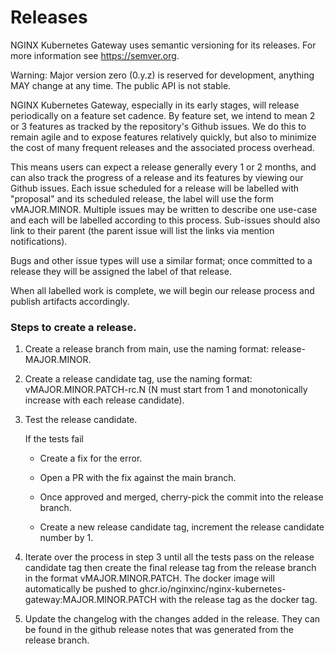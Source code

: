 # Releases

NGINX Kubernetes Gateway uses semantic versioning for its releases. For more information see https://semver.org.

Warning: Major version zero (0.y.z) is reserved for development, anything MAY change at any time. The public API is not stable.

NGINX Kubernetes Gateway, especially in its early stages, will release periodically on a feature set cadence. By feature set, we intend to mean 2 or 3 features as tracked by the repository's Github issues. We do this to remain agile and to expose features relatively quickly, but also to minimize the cost of many frequent releases and the associated process overhead.

This means users can expect a release generally every 1 or 2 months, and can also track the progress of a release and its features by viewing our Github issues. Each issue scheduled for a release will be labelled with "proposal" and its scheduled release, the label will use the form vMAJOR.MINOR. Multiple issues may be written to describe one use-case and each will be labelled according to this process. Sub-issues should also link to their parent (the parent issue will list the links via mention notifications).

Bugs and other issue types will use a similar format; once committed to a release they will be assigned the label of that release.

When all labelled work is complete, we will begin our release process and publish artifacts accordingly.

### Steps to create a release.

1. Create a release branch from main, use the naming format: release-MAJOR.MINOR.

2. Create a release candidate tag, use the naming format: vMAJOR.MINOR.PATCH-rc.N (N must start from 1 and monotonically increase with each release candidate).

3. Test the release candidate.

    If the tests fail

    - Create a fix for the error.

    - Open a PR with the fix against the main branch.

    - Once approved and merged, cherry-pick the commit into the release branch.

    - Create a new release candidate tag, increment the release candidate number by 1.

4. Iterate over the process in step 3 until all the tests pass on the release candidate tag then create the final release tag from the release branch in the format vMAJOR.MINOR.PATCH.  The docker image will automatically be pushed to ghcr.io/nginxinc/nginx-kubernetes-gateway:MAJOR.MINOR.PATCH with the release tag as the docker tag.

5. Update the changelog with the changes added in the release.  They can be found in the github release notes that was generated from the release branch.
